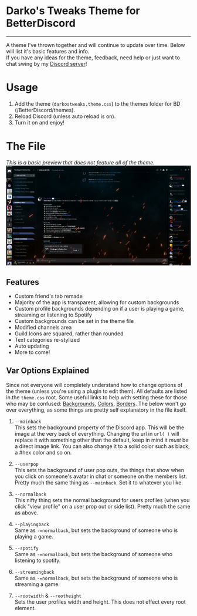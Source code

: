 # Darko's Tweaks Theme for BetterDiscord
***
A theme I've thrown together and will continue to update over time. Below will list it's basic features and info.  
If you have any ideas for the theme, feedback, need help or just want to chat swing by my [Discord server](https://discord.gg/FKYrX4X)!

# Usage
1) Add the theme (`darkostweaks.theme.css`) to the themes folder for BD (/BetterDiscord/themes).
2) Reload Discord (unless auto reload is on).
3) Turn it on and enjoy!

# The File
_This is a basic preview that does not feature all of the theme._  
![Normal Theme Image](_images/theme.png?raw=true "Title")

## Features
* Custom friend's tab remade
* Majority of the app is transparent, allowing for custom backgrounds
* Custom profile backgrounds depending on if a user is playing a game, streaming or listening to Spotify
* Custom backgrounds can be set in the theme file
* Modified channels area
* Guild Icons are squared, rather than rounded
* Text categories re-stylized
* Auto updating
* More to come!

## Var Options Explained
Since not everyone will completely understand how to change options of the theme (unless you're using a plugin to edit them). All defaults are listed in the `theme.css` root. Some useful links to help with setting these for those who may be confused: [Backgrounds](https://www.w3schools.com/css/css_background.asp), [Colors](https://www.w3schools.com/cssref/css_colors.asp), [Borders](https://www.w3schools.com/css/css_border.asp). The below won't go over everything, as some things are pretty self explanatory in the file itself.

1. `--mainback`  
This sets the background property of the Discord app. This will be the image at the very back of everything. Changing the url in `url( )` will replace it with something other than the default, keep in mind it _must_ be a direct image link. You can also change it to a solid color such as black, a #hex color and so on.  

2. `--userpop`  
This sets the background of user pop outs, the things that show when you click on someone's avatar in chat or someone on the members list. Pretty much the same thing as `--mainback`. Set it to whatever you like.  

3. `--normalback`  
This nifty thing sets the normal background for users profiles (when you click "view profile" on a user prop out or side list). Pretty much the same as above.  
 
4. `--playingback`  
Same as `-=normalback`, but sets the background of someone who is playing a game.

5. `--spotify`  
Same as `-=normalback`, but sets the background of someone who listening to spotify.

6. `--streamingback`  
Same as `-=normalback`, but sets the background of someone who is streaming a game.

7. `--rootwidth` & `--rootheight`  
Sets the user profiles width and height. This does not effect every root element.
